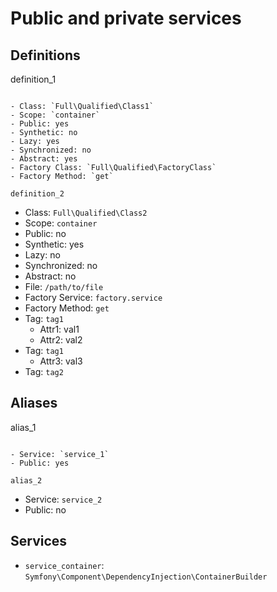 Public and private services
===========================

Definitions
-----------

definition_1
~~~~~~~~~~~~

- Class: `Full\Qualified\Class1`
- Scope: `container`
- Public: yes
- Synthetic: no
- Lazy: yes
- Synchronized: no
- Abstract: yes
- Factory Class: `Full\Qualified\FactoryClass`
- Factory Method: `get`

definition_2
~~~~~~~~~~~~

- Class: `Full\Qualified\Class2`
- Scope: `container`
- Public: no
- Synthetic: yes
- Lazy: no
- Synchronized: no
- Abstract: no
- File: `/path/to/file`
- Factory Service: `factory.service`
- Factory Method: `get`
- Tag: `tag1`
    - Attr1: val1
    - Attr2: val2
- Tag: `tag1`
    - Attr3: val3
- Tag: `tag2`


Aliases
-------

alias_1
~~~~~~~

- Service: `service_1`
- Public: yes

alias_2
~~~~~~~

- Service: `service_2`
- Public: no


Services
--------

- `service_container`: `Symfony\Component\DependencyInjection\ContainerBuilder`
